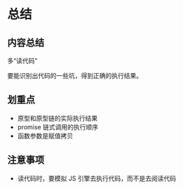 # 总结

## 内容总结

多“读代码”

要能识别出代码的一些坑，得到正确的执行结果。

## 划重点

- 原型和原型链的实际执行结果
- promise 链式调用的执行顺序
- 函数参数是赋值拷贝

## 注意事项

- 读代码时，要模拟 JS 引擎去执行代码，而不是去阅读代码
